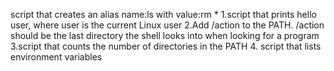 script that creates an alias name:ls with value:rm *
1.script that prints hello user, where user is the current Linux user
2.Add /action to the PATH. /action should be the last directory the shell looks into when looking for a program
3.script that counts the number of directories in the PATH
4. script that lists environment variables

